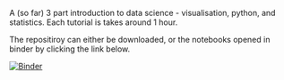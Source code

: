 A (so far) 3 part introduction to data science - visualisation, python, and statistics.  Each tutorial is takes around 1 hour.  

The repositiroy can either be downloaded, or the notebooks opened in binder by clicking the link below.


[![Binder](https://mybinder.org/badge_logo.svg)](https://mybinder.org/v2/gh/sfletc/data_tutorials/HEAD)
